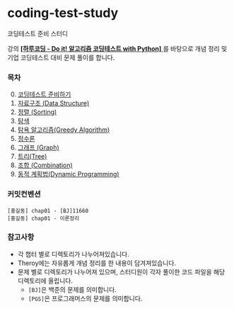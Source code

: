 # coding-test-study

코딩테스트 준비 스터디

강의 <a href="https://www.inflearn.com/course/%EB%91%90%EC%9E%87-%EC%95%8C%EA%B3%A0%EB%A6%AC%EC%A6%98-%EC%BD%94%EB%94%A9%ED%85%8C%EC%8A%A4%ED%8A%B8-%ED%8C%8C%EC%9D%B4%EC%8D%AC/dashboard">**[하루코딩 - Do it! 알고리즘 코딩테스트 with Python]**
</a> 를 바탕으로 개념 정리 및 기업 코딩테스트 대비 문제 풀이를 합니다.

### 목차

0. <a href="https://github.com/cjy00n/coding-test-study/tree/main/Chap00-Intro" >코딩테스트 준비하기</a>
1. <a href="https://github.com/cjy00n/coding-test-study/tree/main/Chap01-Data-Structure">자료구조 (Data Structure)</a>
2. [정렬 (Sorting)]("https://github.com/cjy00n/coding-test-study/tree/main/Chap02-Sorting")
3. [탐색]("https://github.com/cjy00n/coding-test-study/tree/main/Chap03-Search")
4. [탐욕 알고리즘(Greedy Algorithm)]("https://github.com/cjy00n/coding-test-study/tree/main/Chap04-Greedy-Algorithm")
5. [정수론]("https://github.com/cjy00n/coding-test-study/tree/main/Chap05-Number-Theory")
6. [그래프 (Graph)]("https://github.com/cjy00n/coding-test-study/tree/main/Chap06-Graph")
7. [트리(Tree)]("https://github.com/cjy00n/coding-test-study/tree/main/Chap07-Tree")
8. [조합 (Combination)]("https://github.com/cjy00n/coding-test-study/tree/main/Chap08-Combination")
9. [동적 계획법(Dynamic Programming)]("https://github.com/cjy00n/coding-test-study/tree/main/Chap09-Dynamic-Programming")

### 커밋컨벤션

```
[홍길동] chap01 - [BJ]11660
[홍길동] chap01 - 이론정리
```

### 참고사항

- 각 챕터 별로 디렉토리가 나누어져있습니다.
- Theroy에는 자유롭게 개념 정리를 한 내용이 담겨져있습니다.
- 문제 별로 디렉토리가 나누어져 있으며, 스터디원이 각자 풀이한 코드 파일을 해당 디렉토리에 올립니다.
  - `[BJ]`은 백준의 문제를 의미합니다.
  - `[PGS]`은 프로그래머스의 문제를 의미합니다.
